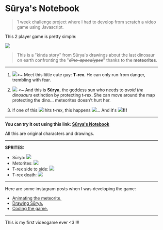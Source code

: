 # Sūrya's Notebook

> 1 week challenge project where I had to develop from scratch a video game using Javascript.

This 2 player game is pretty simple:

![](https://i.imgur.com/vVTsaiW.jpg)


> This is a "kinda story" from Sūrya's drawings about the last dinosaur on earth confronting the "*~~dino-apocalypse~~*" thanks to the **meteorites**.
> 
---
1. ![](https://i.imgur.com/5QqM4Yb.png)<~ Meet this little cute guy: **T-rex**. He can only run from danger, trembling with fear.

1. ![](https://i.imgur.com/oUIj0vq.png) <~ And this is **Sūrya**, the goddess sun who needs to *avoid the dinosaurs* extinction by protecting t-rex. She can move around the map protecting the dino... meteorites doesn't hurt her.

1. If one of this ![](https://i.imgur.com/0aEGWpd.png) hits t-rex, this happens ![](https://i.imgur.com/vgDq6KO.png)... And it's ![](https://i.imgur.com/LmeM3sU.png)**!!!**

---
**You can try it out using this link: [Sūrya's Notebook](https://deredhuzent.github.io/SuryaNotebook/)**





All this are original characters and drawings.

---
**SPRITES:**
* Sūrya:
![](https://i.imgur.com/B0EDtqu.png)
* Metorites:
![](https://i.imgur.com/IvLA7Bz.png)
* T-rex side to side:
![](https://i.imgur.com/cbHq6N1.png)
* T-rex death:
![](https://i.imgur.com/wGOLy4E.png)

---
Here are some instagram posts when I was developing the game:
* [Animating the meteorite.](https://www.instagram.com/p/BwGVp94Dvi5/)
* [Drawing Sūrya.](https://www.instagram.com/p/Bv-FtT1jvXp/)
* [Coding the game.](https://www.instagram.com/p/BwFlQcqDXCz/)
---
This is my first videogame ever <3 !!!


